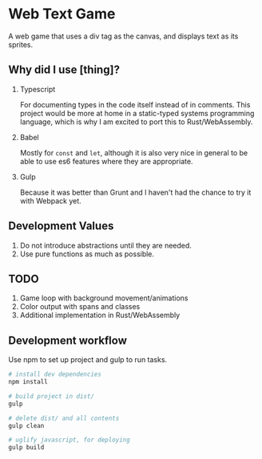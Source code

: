 # Web Text Game

A web game that uses a div tag as the canvas, and displays text
as its sprites.

## Why did I use [thing]?

1. Typescript

    For documenting types in the code itself instead of in
    comments. This project would be more at home
    in a static-typed systems programming language, which
    is why I am excited to port this to Rust/WebAssembly.

2. Babel

    Mostly for ```const``` and ```let```, although it is also very
    nice in general to be able to use es6 features where they are
    appropriate.

3. Gulp

    Because it was better than Grunt and I haven't had the chance
    to try it with Webpack yet.

## Development Values

1. Do not introduce abstractions until they are needed.
2. Use pure functions as much as possible.

## TODO

1. Game loop with background movement/animations
2. Color output with spans and classes
3. Additional implementation in Rust/WebAssembly

## Development workflow

Use npm to set up project and gulp to run tasks.

```bash
# install dev dependencies
npm install

# build project in dist/
gulp

# delete dist/ and all contents
gulp clean

# uglify javascript, for deploying
gulp build
```

